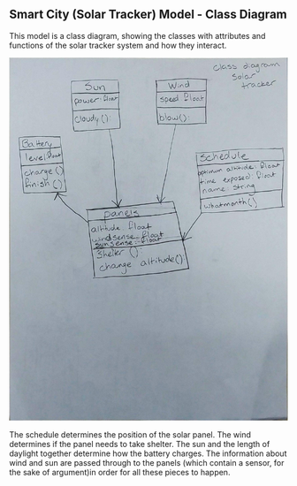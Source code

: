 ## Smart City (Solar Tracker) Model - Class Diagram

This model is a class diagram, showing the classes with attributes and functions of the solar tracker system and how they interact.

![My Class Diagram](../images/solartracker_class.jpg)

The schedule determines the position of the solar panel. The wind determines if the panel needs to take shelter. The sun and the length of daylight together determine how the battery charges. The information about wind and sun are passed through to the panels (which contain a sensor, for the sake of argument)in order for all these pieces to happen.

